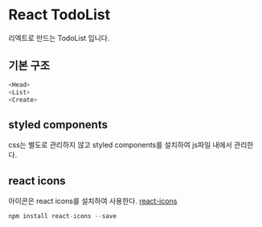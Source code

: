 # React TodoList 
리엑트로 만드는 TodoList 입니다.

## 기본 구조
```javascript
<Head>
<List>
<Create>
```

## styled components
css는 별도로 관리하지 않고 styled components를 설치하여 js파일 내에서 관리한다.  

## react icons
아이콘은 react icons를 설치하여 사용한다.
[react-icons](https://react-icons.github.io/react-icons)

```javascript
npm install react-icons --save
```


